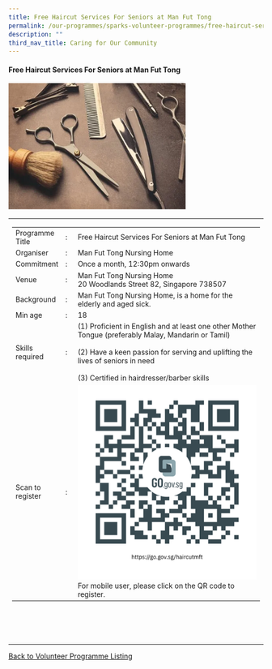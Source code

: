 ```yaml
---
title: Free Haircut Services For Seniors at Man Fut Tong
permalink: /our-programmes/sparks-volunteer-programmes/free-haircut-services-for-seniors-at-man-fut-tong/
description: ""
third_nav_title: Caring for Our Community
---
```

#### Free Haircut Services For Seniors at Man Fut Tong

<img style="width:350px;height:250px;" src="/images/SPARKS@Bukit%20Canberra/free%20haircut%20services%20for%20seniors.png">
<table width="100%" border="0">
	<tbody><tr>
				<td width="60%">
			<table width="100%" border="0">
				<tbody><tr>
					<td width="20%">
						Programme Title
					</td>
					<td width="5%">
						:
					</td>
					<td>
						Free Haircut Services For Seniors at Man Fut Tong
					</td>
				</tr>
					<tr><td width="20%">
						Organiser
					</td>
					<td width="5%">
						:
					</td>
					<td>
						        Man Fut Tong Nursing Home
					</td>
				</tr>
				<tr>
					<td width="20%">
						Commitment
					</td>
					<td width="5%">
						:
					</td>
					<td width="75%">
					        Once a month, 12:30pm onwards
					</td>
				</tr>
				<tr>
					<td width="20%">
					 Venue
					</td>
					<td width="5%">
						:
					</td>
					<td width="75%">
					            Man Fut Tong Nursing Home <br>
20 Woodlands Street 82, Singapore 738507
					</td>
				</tr>
				<tr>
					<td width="20%">
						Background
					</td>
					<td width="5%">
						:
					</td>
					<td width="75%">
						      Man Fut Tong Nursing Home, is a home for the elderly and aged sick.<br>
						</td>
				</tr>
				<tr>
					<td width="20%">
						Min age
					</td>
					<td width="5%">
						:
					</td>
					<td width="75%">
						18
					</td>
				</tr>
		<tr>
					<td width="20%">
						Skills required
					</td>
					<td width="5%">
						:
					</td>
					<td>
						 (1) Proficient in English and at least one other Mother Tongue (preferably Malay, Mandarin or Tamil)<br><br>
						(2) Have a keen passion for serving and uplifting the lives of seniors in need<br><br>
						(3) Certified in hairdresser/barber skills <br>
						</td>
				</tr>
		<tr>
					<td width="20%">
						Scan to register
					</td>
					<td width="5%">
						:
					</td>
					<td><a href="https://form.gov.sg/6512a3568387e000121cdd8b">
						<img style="width=60px;height=60px;" src="/images/SPARKS@Bukit%20Canberra/free%20hair%20cut%20mft%20qr.png"></a><br>
					For mobile user, please click on the QR code to register.
			</td>
				</tr>
	</tbody></table>


<br>
			<br>
			<br>
			<br>
			
</td></tr></tbody></table>
<a href="/our-programmes/sparks-bukit-canberra/volunteering-opportunities/">
	Back to Volunteer Programme Listing</a>